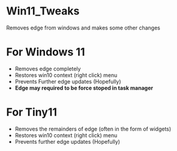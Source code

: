 # Win11_Tweaks
Removes edge from windows and makes some other changes
# For Windows 11
- Removes edge completely
- Restores win10 context (right click) menu
- Prevents Further edge updates (Hopefully)
- **Edge may required to be force stoped in task manager**

# For Tiny11
- Removes the remainders of edge (often in the form of widgets)
- Restores win10 context (right click) menu
- Prevents further edge updates (Hopefully)
